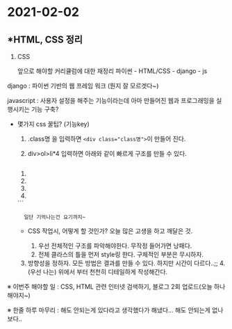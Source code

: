 # 2021-02-02

## *HTML, CSS 정리

1. CSS

   앞으로 해야할 커리큘럼에 대한 재정리
파이썬 - HTML/CSS - django - js
   
django : 파이썬 기반의 웹 프레임 워크 (뭔지 잘 모르겟다~)
   
javascript : 사용자 설정을 해주는 기능이라는데 아마 만들어진 웹과 프로그래밍을 실행시키는 기능 구축?
   
- 몇가지 css 꿀팁? (기능key)
   
     1. .class명 을 입력하면 `<div class="class명">`이 만들어 진다.
   
     2. div>ol>li*4 입력하면 아래와 같이 빠르게 구조를 만들 수 있다.

        ```html
     <div>
            <ol>
             <li></li>
                <li></li>
             <li></li>
                <li></li>
         </ol>
        </div>
     ```
   
        일단 기억나는건 요기까지~
   
   - CSS 작업시, 어떻게 할 것인가? 오늘 많은 고생을 하고 깨달은 것.
   
     1. 우선 전체적인 구조를 파악해야한다. 무작정 들어가면 낭패다.
     2. 전체 클라스의 틀을 먼저 style링 한다. 구체적인 부분은 무시하자.
  3. 방향성을 정하자. 모든 방법은 결과를 만들 수 있다. 하지만 시간이 다르다..;;
     4. (우선 나는) 위에서 부터 천천히 디테일하게 작성해간다.

     

※ 이번주 해야할 일
:  CSS, HTML 관련 인터넷 검색하기, 블로그 2회 업로드(오늘 하나 해야지~)

※ 한줄 하루 마무리
: 해도 안되는게 있다라고 생각했다가 해냈다... 해도 안되는게 없나보다..





